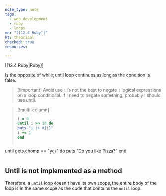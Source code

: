 ```yaml
---
note_type: note
tags:
  - web_development
  - ruby
  - loops
mn: "[[12.4 Ruby]]"
kt: theorical
checked: true
resources:
  -
---
```

[[12.4 Ruby|Ruby]]

Is the opposite of while; until loop continues as long as the condition is false. 

>[!important] Avoid use `!`
>Is not the best to negate `!` logical expressions on a loop conditional. If I need to negate something, probably I should use until.

>[!multi-column]
>
>```ruby
>i = 0
>until i >= 10 do
> puts "i is #{i}"
> i += 1
>end
>```
>
>```ruby
until gets.chomp == "yes" do
  puts "Do you like Pizza?"
end
>```

## Until is not implemented as a method
Therefore, a `until` loop doesn't have its own scope,  the entire body of the loop is in the same scope as the code that contains the `until` loop.